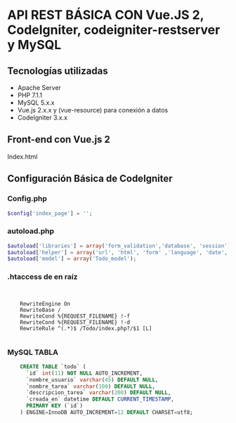 # API REST BÁSICA CON Vue.JS 2, CodeIgniter, codeigniter-restserver y MySQL
## Tecnologías utilizadas
* Apache Server
* PHP 7.1.1
* MySQL 5.x.x
* Vue.js 2.x.x y (vue-resource) para conexión a datos
* CodeIgniter 3.x.x

## Front-end con Vue.js 2
Index.html

## Configuración Básica de CodeIgniter
### Config.php
```php
$config['index_page'] = '';
```

### autoload.php
```php
$autoload['libraries'] = array('form_validation','database', 'session');
$autoload['helper'] = array('url', 'html', 'form' ,'language', 'date','security');
$autoload['model'] = array('Todo_model');
```

### .htaccess de en raíz
<pre><code>
<IfModule mod_rewrite.c>
    RewriteEngine On
    RewriteBase /
    RewriteCond %{REQUEST_FILENAME} !-f
    RewriteCond %{REQUEST_FILENAME} !-d
    RewriteRule ^(.*)$ /Todo/index.php?/$1 [L]
</IfModule>
</pre></code>

### MySQL TABLA
```sql
    CREATE TABLE `todo` (
      `id` int(11) NOT NULL AUTO_INCREMENT,
      `nombre_usuario` varchar(45) DEFAULT NULL,
      `nombre_tarea` varchar(100) DEFAULT NULL,
      `descripcion_tarea` varchar(200) DEFAULT NULL,
      `creada_en` datetime DEFAULT CURRENT_TIMESTAMP,
      PRIMARY KEY (`id`)
    ) ENGINE=InnoDB AUTO_INCREMENT=12 DEFAULT CHARSET=utf8;
```
